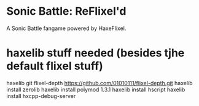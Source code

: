 # Sonic Battle: ReFlixel'd

A Sonic Battle fangame powered by HaxeFlixel.


# haxelib stuff needed (besides tjhe default flixel stuff)

haxelib git flixel-depth https://github.com/01010111/flixel-depth.git
haxelib install zerolib
haxelib install polymod 1.3.1
haxelib install hscript
haxelib install hxcpp-debug-server